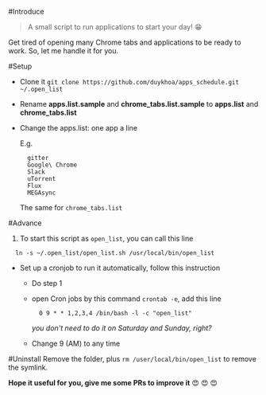 #Introduce

> A small script to run applications to start your day! :grin:

Get tired of opening many Chrome tabs and applications to be ready to work.
So, let me handle it for you.

#Setup

- Clone it `git clone https://github.com/duykhoa/apps_schedule.git ~/.open_list`

- Rename **apps.list.sample** and **chrome_tabs.list.sample** to **apps.list** and **chrome_tabs.list**

- Change the apps.list: one app a line

  E.g.

  ```
    gitter
    Google\ Chrome
    Slack
    uTorrent
    Flux
    MEGAsync
  ```

  The same for `chrome_tabs.list`

#Advance

1. To start this script as `open_list`, you can call this line
  ```
    ln -s ~/.open_list/open_list.sh /usr/local/bin/open_list
  ```
- Set up a cronjob to run it automatically, follow this instruction
  - Do step 1
  - open Cron jobs by this command `crontab -e`, add this line
    ```
      0 9 * * 1,2,3,4 /bin/bash -l -c "open_list"
    ```

    *you don't need to do it on Saturday and Sunday, right?*
  -  Change 9 (AM) to any time

#Uninstall
Remove the folder, plus `rm /user/local/bin/open_list` to remove the symlink.

**Hope it useful for you, give me some PRs to improve it** :heart_eyes: :heart_eyes: :heart_eyes:
